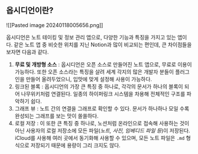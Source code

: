 ## 옵시디언이란?

![[Pasted image 20240118005656.png]]

옵시디언은 노트 테이킹 및 정보 관리 앱으로, 다양한 기능과 특징을 가지고 있는 앱이다.
같은 노트 앱 중 비슷한 위치를 지닌 Notion과 많이 비교되는 편인데, 큰 차이점들을 보자면 다음과 같다.

1. **무료 및 개방형 소스** : 옵시디언은 오픈 소스로 만들어진 노트 앱으로, 무료로 이용이 가능하다. 또한 오픈 소스라는 특징을 살려 세계 각지의 많은 개발자 분들이 플러그인을 만들어 올려두었으니, 입맛에 맞게 설정해 사용이 가능하다.
2. 링크된 블록 : 옵시디언의 가장 큰 특징 중 하나로, 각각의 문서가 하나의 블록이 되어 나무위키처럼 연결된다. 일종의 하이퍼링크 시스템을 차용해 전체적인 구조를 파악하기 쉽다.
3. 그래프 뷰 : 노트 간의 연결을 그래프로 확인할 수 있다. 문서가 하나하나 모일 수록 완성되는 그래프를 보는 맛이 쏠쏠하다.
4. 로컬 저장 : 이 또한 큰 특징 중 하나로, 노션처럼 온라인으로 접속해 사용하는 것이 아닌 사용자의 로컬 저장소에 모든 파일(*노트, 사진, 임베디드 파일 등*)이 저장된다. iCloud를 사용해 여러 곳에서 동기화해 사용할 수 있으며, 모든 노트 파일은 `.md` 형식으로 저장되기 때문에 용량이 그리 크지도 않다.
